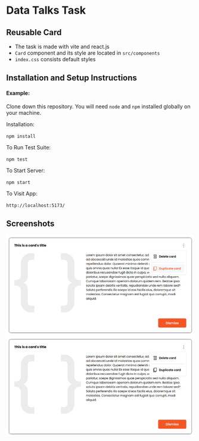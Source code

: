 # Data Talks Task

## Reusable Card

- The task is made with vite and react.js
- `Card` component and its style are located in `src/components`
- `index.css` consists default styles 

## Installation and Setup Instructions

#### Example:  

Clone down this repository. You will need `node` and `npm` installed globally on your machine.  

Installation:

`npm install`  

To Run Test Suite:  

`npm test`  

To Start Server:

`npm start`  

To Visit App:

`http://localhost:5173/`  

## Screenshots
![Screenshot1](/public/screenshot1.png)
![Screenshot2](/public/screenshot2.png)
